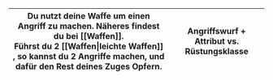 
| Du nutzt deine Waffe um einen Angriff zu machen. Näheres findest du bei [[Waffen]].  <br>Führst du 2 [[Waffen\|leichte Waffen]] , so kannst du 2 Angriffe machen, und dafür den Rest deines Zuges Opfern. | Angriffswurf + Attribut vs. Rüstungsklasse |
| --------------------------------------------------------------------------------------------------------------------------------------------------------------------------------------------------------- | ------------------------------------------ |
